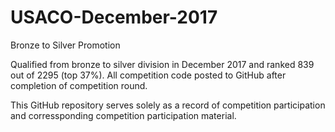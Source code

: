 # USACO-December-2017
Bronze to Silver Promotion

Qualified from bronze to silver division in December 2017 and ranked 839 out of 2295 (top 37%). All competition code posted to GitHub after completion of competition round.

This GitHub repository serves solely as a record of competition participation and corressponding competition participation material.
